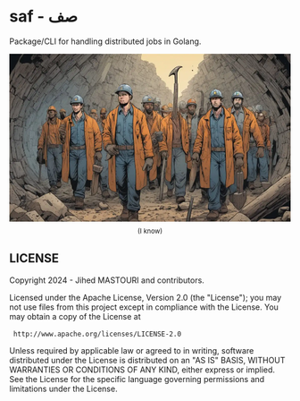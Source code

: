 # saf - صف

Package/CLI for handling distributed jobs in Golang.

<p align="center">
  <img alt="AI generated image of workers entering a mine" src="./assets/workers.webp" height="300" />
  <br />
  <sub>(I know)</sub>
</p>

## LICENSE

 Copyright 2024 - Jihed MASTOURI and contributors.

 Licensed under the Apache License, Version 2.0 (the "License");
 you may not use files from this project except in compliance with the License.
 You may obtain a copy of the License at

     http://www.apache.org/licenses/LICENSE-2.0

 Unless required by applicable law or agreed to in writing, software
 distributed under the License is distributed on an "AS IS" BASIS,
 WITHOUT WARRANTIES OR CONDITIONS OF ANY KIND, either express or implied.
 See the License for the specific language governing permissions and
 limitations under the License.
